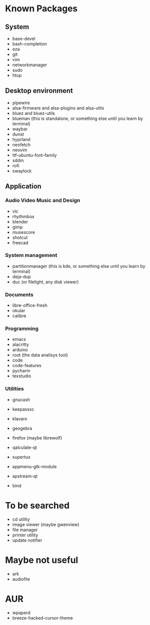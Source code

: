 # Known Packages
## System
- base-devel
- bash-completion
- eza
- git
- vim
- networkmanager
- sudo
- htop
## Desktop environment
- pipewire
- alsa-firmware and alsa-plugins and alsa-utils
- bluez and bluez-utils
- blueman (this is standalone, or something else until you learn by terminal)
- waybar
- dunst
- hyprland
- neofetch
- neovim
- ttf-ubuntu-font-family
- sddm
- rofi
- swaylock

## Application
### Audio Video Music and Design
- vlc
- rhythmbox
- blender
- gimp
- musescore
- shotcut
- freecad
### System management
- partitionmanager (this is kde, or something else until you learn by terminal)
- deja-dup
- duc (or filelight, any disk viewer)
### Documents
- libre-office-fresh
- okular
- calibre
### Programming
- emacs
- alacritty
- arduino
- root (the data analisys tool)
- code 
- code-features
- pycharm
- texstudio
### Utilities
- gnucash
- keepassxc
- klavaro
- geogebra
- firefox (maybe librewolf)
- qalculate-qt 
- supertux


- appmenu-gtk-module
- apstream-qt
- bind



# To be searched
- cd utility
- image viewer (maybe gwenview)
- file manager
- printer utility
- update notifier


# Maybe not useful
- ark
- audiofile





# AUR
- wpaperd
- breeze-hacked-cursor-theme
